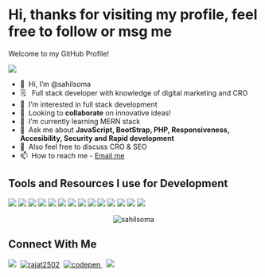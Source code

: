 # Hi, thanks for visiting my profile, feel free to follow or msg me
<p>Welcome to my GitHub Profile!</p>

![](https://komarev.com/ghpvc/?username=sahilsoma&color=blueviolet&style=flat-square&label=PROFILE+VIEWS)

- 👋 &nbsp;Hi, I’m @sahilsoma
- 🗒 &nbsp; Full stack developer with knowledge of digital marketing and CRO
- 👀 &nbsp;I’m interested in full stack development
- 🤝 &nbsp;Looking to **collaborate** on innovative ideas!
- 🌱 &nbsp;I’m currently learning MERN stack
- 💬 &nbsp;Ask me about **JavaScript, BootStrap, PHP, Responsiveness, Accesibility, Security and Rapid development**
- 💞️ &nbsp;Also feel free to discuss CRO & SEO
- 📫 &nbsp;How to reach me - [Email me](mailto:sahilsoma@pm.me)

## Tools and Resources I use for Development
<p>
<img src="https://img.shields.io/badge/-HTML5-orange?style=flat-square&logo=html5&logoColor=white" />
<img src="https://img.shields.io/badge/-CSS3-blue?style=flat-square&logo=css3&logoColor=white" />
<img src="https://img.shields.io/badge/-JavaScript-yellow?style=flat-square&logo=JavaScript&logoColor=white" />
<img src="https://img.shields.io/badge/-Bootstrap-purple?style=flat-square&logo=Bootstrap&logoColor=white" />
<img src="https://img.shields.io/badge/-PHP-blue?style=flat-square&logo=PHP&logoColor=white" />
<img src="https://img.shields.io/badge/-MySQL-lightblue?style=flat-square&logo=MySQL&logoColor=white" />
<img src="https://img.shields.io/badge/-MariaDB-darkgreen?style=flat-square&logo=MariaDB&logoColor=white" />
<img src="https://img.shields.io/badge/-Markdown-black?style=flat-square&logo=Markdown&logoColor=white" />
<img src="https://img.shields.io/badge/-XAMPP-orange?style=flat-square&logo=XAMPP&logoColor=white" />
<img src="https://img.shields.io/badge/-VisualStudioCode-blue?style=flat-square&logo=Visual-Studio-Code&logoColor=white" />
<img src="https://img.shields.io/badge/-CodePen-black?style=flat-square&logo=CodePen&logoColor=white" />
<img src="https://img.shields.io/badge/-Trello-blue?style=flat-square&logo=Trello&logoColor=white" />
<img src="https://img.shields.io/badge/-Atom-darkgreen?style=flat-square&logo=Atom&logoColor=white" />
<img src="https://img.shields.io/badge/-AwesomeLists-pink?style=flat-square&logo=Awesome-Lists&logoColor=black" />

</p>

<p align="center"> <img src="https://github-readme-stats.vercel.app/api?username=sahilsoma&show_icons=true" alt="sahilsoma" /> </p>

## Connect With Me

<a href="mailto:sahilsoma@pm.me"><img src="https://img.shields.io/badge/Mail-Email%20me-red?style=for-the-badge" /></a>&nbsp;
<a href="https://in.linkedin.com/in/sahilsoma"><img src="https://img.shields.io/badge/LinkedIn-0077B5?style=for-the-badge&logo=linkedin&logoColor=white" alt="rajat2502" /></a>&nbsp;
<a href="https://codepen.com/sahilsoma" target="_blank"><img src="https://img.shields.io/badge/codepen-%23131417.svg?&style=for-the-badge&logo=codepen&logoColor=white" alt=codepen style="margin-bottom: 5px;" />
</a>&nbsp;
<a href="https://sahilsoma.github.io/" target="_blank"><img src="https://img.shields.io/badge/Portfolio-LiveCV-brightgreen?style=for-the-badge" /></a>&nbsp;

<!---
sahilsoma/sahilsoma is a ✨ special ✨ repository because its `README.md` (this file) appears on your GitHub profile.
You can click the Preview link to take a look at your changes.
--->
